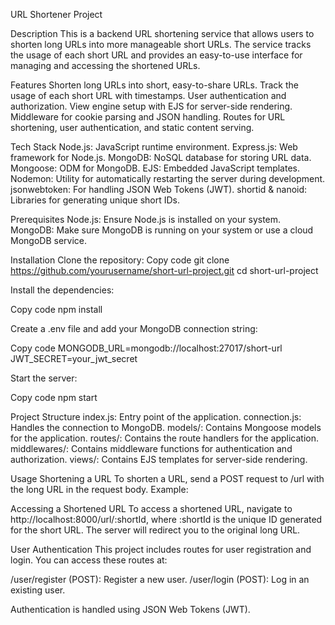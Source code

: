 URL Shortener Project

Description
This is a backend URL shortening service that allows users to shorten long URLs into more manageable short URLs. The service tracks the usage of each short URL and provides an easy-to-use interface for managing and accessing the shortened URLs.

Features
Shorten long URLs into short, easy-to-share URLs.
Track the usage of each short URL with timestamps.
User authentication and authorization.
View engine setup with EJS for server-side rendering.
Middleware for cookie parsing and JSON handling.
Routes for URL shortening, user authentication, and static content serving.

Tech Stack
Node.js: JavaScript runtime environment.
Express.js: Web framework for Node.js.
MongoDB: NoSQL database for storing URL data.
Mongoose: ODM for MongoDB.
EJS: Embedded JavaScript templates.
Nodemon: Utility for automatically restarting the server during development.
jsonwebtoken: For handling JSON Web Tokens (JWT).
shortid & nanoid: Libraries for generating unique short IDs.

Prerequisites
Node.js: Ensure Node.js is installed on your system.
MongoDB: Make sure MongoDB is running on your system or use a cloud MongoDB service.

Installation
Clone the repository:
Copy code
git clone https://github.com/yourusername/short-url-project.git
cd short-url-project

Install the dependencies:

Copy code
npm install

Create a .env file and add your MongoDB connection string:

Copy code
MONGODB_URL=mongodb://localhost:27017/short-url
JWT_SECRET=your_jwt_secret

Start the server:

Copy code
npm start

Project Structure
index.js: Entry point of the application.
connection.js: Handles the connection to MongoDB.
models/: Contains Mongoose models for the application.
routes/: Contains the route handlers for the application.
middlewares/: Contains middleware functions for authentication and authorization.
views/: Contains EJS templates for server-side rendering.

Usage
Shortening a URL
To shorten a URL, send a POST request to /url with the long URL in the request body. Example:

Accessing a Shortened URL
To access a shortened URL, navigate to http://localhost:8000/url/:shortId, where :shortId is the unique ID generated for the short URL. The server will redirect you to the original long URL.

User Authentication
This project includes routes for user registration and login. You can access these routes at:

/user/register (POST): Register a new user.
/user/login (POST): Log in an existing user.

Authentication is handled using JSON Web Tokens (JWT).
